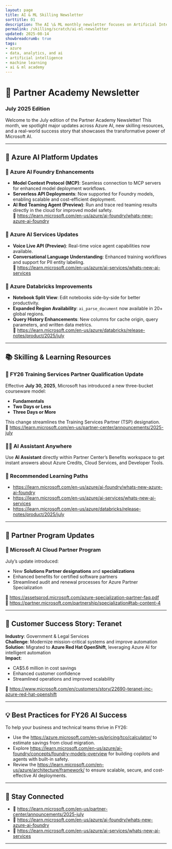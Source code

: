 ```yaml
---
layout: page
title: AI & ML Skilling Newsletter
sorttitle: 01
description: The AI \& ML monthly newsletter focuses on Artificial Intelligence and Machine Learning on the Microsoft Azure platform. 
permalink: /skilling/scratch/ai-ml-newsletter
updated: 2025-08-14
showbreadcrumb: true
tags:
- azure
- data, analytics, and ai
- artificial intelligence
- machine learning
- ai & ml academy
---
```


# 🧠 Partner Academy Newsletter  
### **July 2025 Edition**
 
Welcome to the July edition of the Partner Academy Newsletter! This month, we spotlight major updates across Azure AI, new skilling resources, and a real-world success story that showcases the transformative power of Microsoft AI.
 
---
 
## 🚀 Azure AI Platform Updates
 
### 🔷 Azure AI Foundry Enhancements
- **Model Context Protocol (MCP)**: Seamless connection to MCP servers for enhanced model deployment workflows.
- **Serverless API Deployments**: Now supported for Foundry models, enabling scalable and cost-efficient deployment.
- **AI Red Teaming Agent (Preview)**: Run and trace red teaming results directly in the cloud for improved model safety.  
🔗 https://learn.microsoft.com/en-us/azure/ai-foundry/whats-new-azure-ai-foundry
 
### 🔷 Azure AI Services Updates
- **Voice Live API (Preview)**: Real-time voice agent capabilities now available.
- **Conversational Language Understanding**: Enhanced training workflows and support for PII entity labeling.  
🔗 https://learn.microsoft.com/en-us/azure/ai-services/whats-new-ai-services
 
### 🔷 Azure Databricks Improvements
- **Notebook Split View**: Edit notebooks side-by-side for better productivity.
- **Expanded Region Availability**: `ai_parse_document` now available in 20+ global regions.
- **Query History Enhancements**: New columns for cache origin, query parameters, and written data metrics.  
🔗 https://learn.microsoft.com/en-us/azure/databricks/release-notes/product/2025/july
 
---
 
## 📚 Skilling & Learning Resources
 
### 🏅 FY26 Training Services Partner Qualification Update
Effective **July 30, 2025**, Microsoft has introduced a new three-bucket courseware model:
- **Fundamentals**
- **Two Days or Less**
- **Three Days or More**
 
This change streamlines the Training Services Partner (TSP) designation.  
🔗 https://learn.microsoft.com/en-us/partner-center/announcements/2025-july
 
### 🧑‍💻 AI Assistant Anywhere
Use **AI Assistant** directly within Partner Center’s Benefits workspace to get instant answers about Azure Credits, Cloud Services, and Developer Tools.
 
### 📘 Recommended Learning Paths
- https://learn.microsoft.com/en-us/azure/ai-foundry/whats-new-azure-ai-foundry
- https://learn.microsoft.com/en-us/azure/ai-services/whats-new-ai-services
- https://learn.microsoft.com/en-us/azure/databricks/release-notes/product/2025/july
 
---
 
## 💼 Partner Program Updates
 
### 🎯 Microsoft AI Cloud Partner Program
July’s update introduced:
- New **Solutions Partner designations** and **specializations**
- Enhanced benefits for certified software partners
- Streamlined audit and renewal processes for Azure Partner Specialization
 
📎 https://assetsprod.microsoft.com/azure-specialization-partner-faq.pdf  
📎 https://partner.microsoft.com/partnership/specialization#tab-content-4
 
---
 
## 🌟 Customer Success Story: Teranet
 
**Industry**: Government & Legal Services  
**Challenge**: Modernize mission-critical systems and improve automation  
**Solution**: Migrated to **Azure Red Hat OpenShift**, leveraging Azure AI for intelligent automation  
**Impact**:
- CA\$5.6 million in cost savings
- Enhanced customer confidence
- Streamlined operations and improved scalability
 
📖 https://www.microsoft.com/en/customers/story/22690-teranet-inc-azure-red-hat-openshift
 
---
 
## 💡 Best Practices for FY26 AI Success
 
To help your business and technical teams thrive in FY26:
- Use the https://azure.microsoft.com/en-us/pricing/tco/calculator/ to estimate savings from cloud migration.
- Explore https://learn.microsoft.com/en-us/azure/ai-foundry/concepts/foundry-models-overview for building copilots and agents with built-in safety.
- Review the https://learn.microsoft.com/en-us/azure/architecture/framework/ to ensure scalable, secure, and cost-effective AI deployments.
 
---
 
## 📣 Stay Connected
 
- 🔗 https://learn.microsoft.com/en-us/partner-center/announcements/2025-july
- 🔗 https://learn.microsoft.com/en-us/azure/ai-foundry/whats-new-azure-ai-foundry
- 🔗 https://learn.microsoft.com/en-us/azure/ai-services/whats-new-ai-services
 
---
